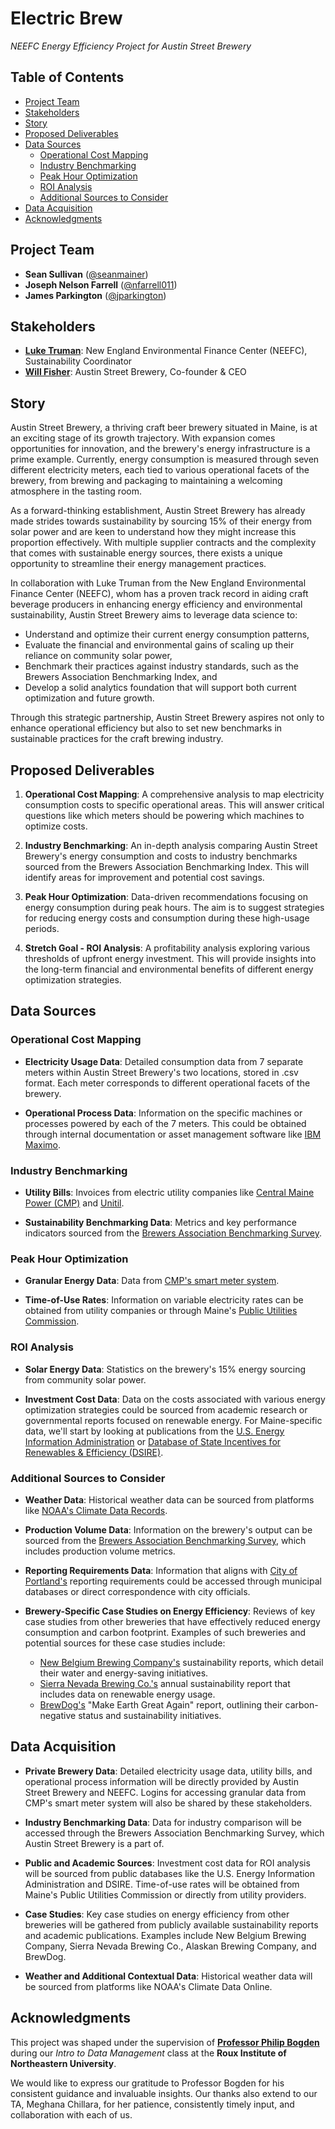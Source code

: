 <!-- omit in toc -->
# Electric Brew
*NEEFC Energy Efficiency Project for Austin Street Brewery*

<!-- omit in toc -->
## Table of Contents

- [Project Team](#project-team)
- [Stakeholders](#stakeholders)
- [Story](#story)
- [Proposed Deliverables](#proposed-deliverables)
- [Data Sources](#data-sources)
  - [Operational Cost Mapping](#operational-cost-mapping)
  - [Industry Benchmarking](#industry-benchmarking)
  - [Peak Hour Optimization](#peak-hour-optimization)
  - [ROI Analysis](#roi-analysis)
  - [Additional Sources to Consider](#additional-sources-to-consider)
- [Data Acquisition](#data-acquisition)
- [Acknowledgments](#acknowledgments)

## Project Team
- **Sean Sullivan** ([@seanmainer](https://github.com/seanmainer))
- **Joseph Nelson Farrell** ([@nfarrell011](https://github.com/nfarrell011))
- **James Parkington** ([@jparkington](https://github.com/jparkington))

## Stakeholders
- [**Luke Truman**](https://neefc.org/our-team/): New England Environmental Finance Center (NEEFC), Sustainability Coordinator
- [**Will Fisher**](https://www.austinstreetbrewery.com/about): Austin Street Brewery, Co-founder & CEO

## Story
Austin Street Brewery, a thriving craft beer brewery situated in Maine, is at an exciting stage of its growth trajectory. With expansion comes opportunities for innovation, and the brewery's energy infrastructure is a prime example. Currently, energy consumption is measured through seven different electricity meters, each tied to various operational facets of the brewery, from brewing and packaging to maintaining a welcoming atmosphere in the tasting room.

As a forward-thinking establishment, Austin Street Brewery has already made strides towards sustainability by sourcing 15% of their energy from solar power and are keen to understand how they might increase this proportion effectively. With multiple supplier contracts and the complexity that comes with sustainable energy sources, there exists a unique opportunity to streamline their energy management practices.

In collaboration with Luke Truman from the New England Environmental Finance Center (NEEFC), whom has a proven track record in aiding craft beverage producers in enhancing energy efficiency and environmental sustainability, Austin Street Brewery aims to leverage data science to:
- Understand and optimize their current energy consumption patterns,
- Evaluate the financial and environmental gains of scaling up their reliance on community solar power,
- Benchmark their practices against industry standards, such as the Brewers Association Benchmarking Index, and
- Develop a solid analytics foundation that will support both current optimization and future growth.

Through this strategic partnership, Austin Street Brewery aspires not only to enhance operational efficiency but also to set new benchmarks in sustainable practices for the craft brewing industry.

## Proposed Deliverables
1. **Operational Cost Mapping**: A comprehensive analysis to map electricity consumption costs to specific operational areas. This will answer critical questions like which meters should be powering which machines to optimize costs.

2. **Industry Benchmarking**: An in-depth analysis comparing Austin Street Brewery's energy consumption and costs to industry benchmarks sourced from the Brewers Association Benchmarking Index. This will identify areas for improvement and potential cost savings.

3. **Peak Hour Optimization**: Data-driven recommendations focusing on energy consumption during peak hours. The aim is to suggest strategies for reducing energy costs and consumption during these high-usage periods.

4. **Stretch Goal - ROI Analysis**: A profitability analysis exploring various thresholds of upfront energy investment. This will provide insights into the long-term financial and environmental benefits of different energy optimization strategies.

## Data Sources

### Operational Cost Mapping
- **Electricity Usage Data**: Detailed consumption data from 7 separate meters within Austin Street Brewery's two locations, stored in .csv format. Each meter corresponds to different operational facets of the brewery.
  
- **Operational Process Data**: Information on the specific machines or processes powered by each of the 7 meters. This could be obtained through internal documentation or asset management software like [IBM Maximo](https://www.ibm.com/products/maximo).

### Industry Benchmarking
- **Utility Bills**: Invoices from electric utility companies like [Central Maine Power (CMP)](https://www.cmpco.com/) and [Unitil](https://unitil.com/).
  
- **Sustainability Benchmarking Data**: Metrics and key performance indicators sourced from the [Brewers Association Benchmarking Survey](https://www.brewersassociation.org/).

### Peak Hour Optimization
- **Granular Energy Data**: Data from [CMP's smart meter system](https://www.cmpco.com/).
  
- **Time-of-Use Rates**: Information on variable electricity rates can be obtained from utility companies or through Maine's [Public Utilities Commission](https://www.maine.gov/mpuc/).

### ROI Analysis
- **Solar Energy Data**: Statistics on the brewery's 15% energy sourcing from community solar power.
  
- **Investment Cost Data**: Data on the costs associated with various energy optimization strategies could be sourced from academic research or governmental reports focused on renewable energy. For Maine-specific data, we'll start by looking at publications from the [U.S. Energy Information Administration](https://www.eia.gov/) or [Database of State Incentives for Renewables & Efficiency (DSIRE)](https://www.dsireusa.org/).

### Additional Sources to Consider
- **Weather Data**: Historical weather data can be sourced from platforms like [NOAA's Climate Data Records](https://www.ncei.noaa.gov/products/climate-data-records).
  
- **Production Volume Data**: Information on the brewery's output can be sourced from the [Brewers Association Benchmarking Survey](https://www.brewersassociation.org/), which includes production volume metrics.

- **Reporting Requirements Data**: Information that aligns with [City of Portland's](https://www.portlandmaine.gov/) reporting requirements could be accessed through municipal databases or direct correspondence with city officials.

- **Brewery-Specific Case Studies on Energy Efficiency**: Reviews of key case studies from other breweries that have effectively reduced energy consumption and carbon footprint. Examples of such breweries and potential sources for these case studies include:
  - [New Belgium Brewing Company's](https://www.newbelgium.com/company/mission/climate/) sustainability reports, which detail their water and energy-saving initiatives.
  - [Sierra Nevada Brewing Co.'s](https://sierranevada.com/sustainability/) annual sustainability report that includes data on renewable energy usage.
  - [BrewDog's](https://www.brewdog.com/uk/tomorrow) "Make Earth Great Again" report, outlining their carbon-negative status and sustainability initiatives.

## Data Acquisition

- **Private Brewery Data**: Detailed electricity usage data, utility bills, and operational process information will be directly provided by Austin Street Brewery and NEEFC. Logins for accessing granular data from CMP's smart meter system will also be shared by these stakeholders.

- **Industry Benchmarking Data**: Data for industry comparison will be accessed through the Brewers Association Benchmarking Survey, which Austin Street Brewery is a part of.

- **Public and Academic Sources**: Investment cost data for ROI analysis will be sourced from public databases like the U.S. Energy Information Administration and DSIRE. Time-of-use rates will be obtained from Maine's Public Utilities Commission or directly from utility providers.

- **Case Studies**: Key case studies on energy efficiency from other breweries will be gathered from publicly available sustainability reports and academic publications. Examples include New Belgium Brewing Company, Sierra Nevada Brewing Co., Alaskan Brewing Company, and BrewDog.

- **Weather and Additional Contextual Data**: Historical weather data will be sourced from platforms like NOAA's Climate Data Online.

## Acknowledgments

This project was shaped under the supervision of [**Professor Philip Bogden**](https://www.khoury.northeastern.edu/people/philip-bogden/) during our *Intro to Data Management* class at the **Roux Institute of Northeastern University**. 

We would like to express our gratitude to Professor Bogden for his consistent guidance and invaluable insights. Our thanks also extend to our TA, Meghana Chillara, for her patience, consistently timely input, and collaboration with each of us.